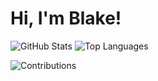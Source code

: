 # Hi, I'm Blake!

![GitHub Stats](https://github-readme-stats.vercel.app/api?username=blakeayye&show_icons=true&theme=radical)
![Top Languages](https://github-readme-stats.vercel.app/api/top-langs/?username=blakeayye&layout=compact)

![Contributions](https://github-readme-streak-stats.herokuapp.com/?user=blakeayye&theme=radical)

